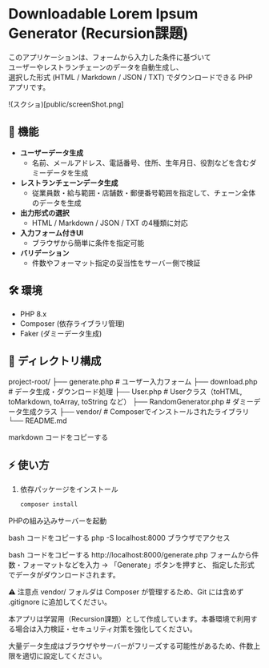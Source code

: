 # Downloadable Lorem Ipsum Generator (Recursion課題)

このアプリケーションは、フォームから入力した条件に基づいて  
ユーザーやレストランチェーンのデータを自動生成し、  
選択した形式 (HTML / Markdown / JSON / TXT) でダウンロードできる PHP アプリです。

!(スクショ)[public/screenShot.png]

## 🚀 機能

- **ユーザーデータ生成**
  - 名前、メールアドレス、電話番号、住所、生年月日、役割などを含むダミーデータを生成
- **レストランチェーンデータ生成**
  - 従業員数・給与範囲・店舗数・郵便番号範囲を指定して、チェーン全体のデータを生成
- **出力形式の選択**
  - HTML / Markdown / JSON / TXT の4種類に対応
- **入力フォーム付きUI**
  - ブラウザから簡単に条件を指定可能
- **バリデーション**
  - 件数やフォーマット指定の妥当性をサーバー側で検証

## 🛠️ 環境

- PHP 8.x
- Composer (依存ライブラリ管理)
- Faker (ダミーデータ生成)

## 📂 ディレクトリ構成

project-root/
├── generate.php # ユーザー入力フォーム
├── download.php # データ生成・ダウンロード処理
├── User.php # Userクラス（toHTML, toMarkdown, toArray, toString など）
├── RandomGenerator.php # ダミーデータ生成クラス
├── vendor/ # Composerでインストールされたライブラリ
└── README.md

markdown
コードをコピーする

## ⚡ 使い方

1. 依存パッケージをインストール

   ```bash
   composer install
PHPの組み込みサーバーを起動

bash
コードをコピーする
php -S localhost:8000
ブラウザでアクセス

bash
コードをコピーする
http://localhost:8000/generate.php
フォームから件数・フォーマットなどを入力 → 「Generate」ボタンを押すと、
指定した形式でデータがダウンロードされます。

⚠️ 注意点
vendor/ フォルダは Composer が管理するため、Git には含めず .gitignore に追加してください。

本アプリは学習用（Recursion課題）として作成しています。本番環境で利用する場合は入力検証・セキュリティ対策を強化してください。

大量データ生成はブラウザやサーバーがフリーズする可能性があるため、件数上限を適切に設定してください。